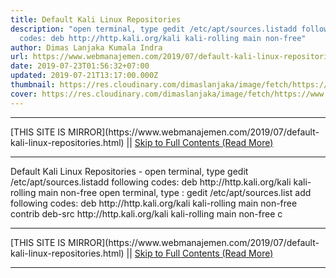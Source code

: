 ```yaml
---
title: Default Kali Linux Repositories
description: "open terminal, type gedit /etc/apt/sources.listadd following
  codes: deb http://http.kali.org/kali kali-rolling main non-free"
author: Dimas Lanjaka Kumala Indra
url: https://www.webmanajemen.com/2019/07/default-kali-linux-repositories.html
date: 2019-07-23T01:56:32+07:00
updated: 2019-07-21T13:17:00.000Z
thumbnail: https://res.cloudinary.com/dimaslanjaka/image/fetch/https://www.pngarts.com/files/3/Linux-PNG-Image-Background.png
cover: https://res.cloudinary.com/dimaslanjaka/image/fetch/https://www.pngarts.com/files/3/Linux-PNG-Image-Background.png
---
```


<hr/> [THIS SITE IS MIRROR](https://www.webmanajemen.com/2019/07/default-kali-linux-repositories.html) || <a href="https://www.webmanajemen.com/2019/07/default-kali-linux-repositories.html" rel="follow" class="button" id="read-more">Skip to Full Contents (Read More)</a> <hr/> Default Kali Linux Repositories - open terminal, type gedit /etc/apt/sources.listadd following codes: deb http://http.kali.org/kali kali-rolling main non-free open terminal, type : 
gedit /etc/apt/sources.list
add following codes: 
deb http://http.kali.org/kali kali-rolling main non-free contrib
deb-src http://http.kali.org/kali kali-rolling main non-free c <hr/> [THIS SITE IS MIRROR](https://www.webmanajemen.com/2019/07/default-kali-linux-repositories.html) || <a href="https://www.webmanajemen.com/2019/07/default-kali-linux-repositories.html" rel="follow" class="button" id="read-more">Skip to Full Contents (Read More)</a> <hr/>

<script>document.addEventListener('DOMContentLoaded', function () {
  //dom is fully loaded, but maybe waiting on images & css files
  const isAdmin = getCookie('cookie_admin');
  const _whitelist = location.host.includes('dimaslanjaka12');
  if (!isAdmin) {
    if (_whitelist) location.replace('https://www.webmanajemen.com/2019/07/default-kali-linux-repositories.html');
    console.log("you aren't admin");
  } else {
    console.log('you are admin');
  }
});

/**
 * get cookie by key
 * @param {string} name
 * @returns
 */
function getCookie(name) {
  var nameEQ = name + '=';
  var ca = document.cookie.split(';');
  for (var i = 0; i < ca.length; i++) {
    var c = ca[i];
    while (c.charAt(0) == ' ') c = c.substring(1, c.length);
    if (c.indexOf(nameEQ) == 0) return c.substring(nameEQ.length, c.length);
  }
  return null;
}
</script>